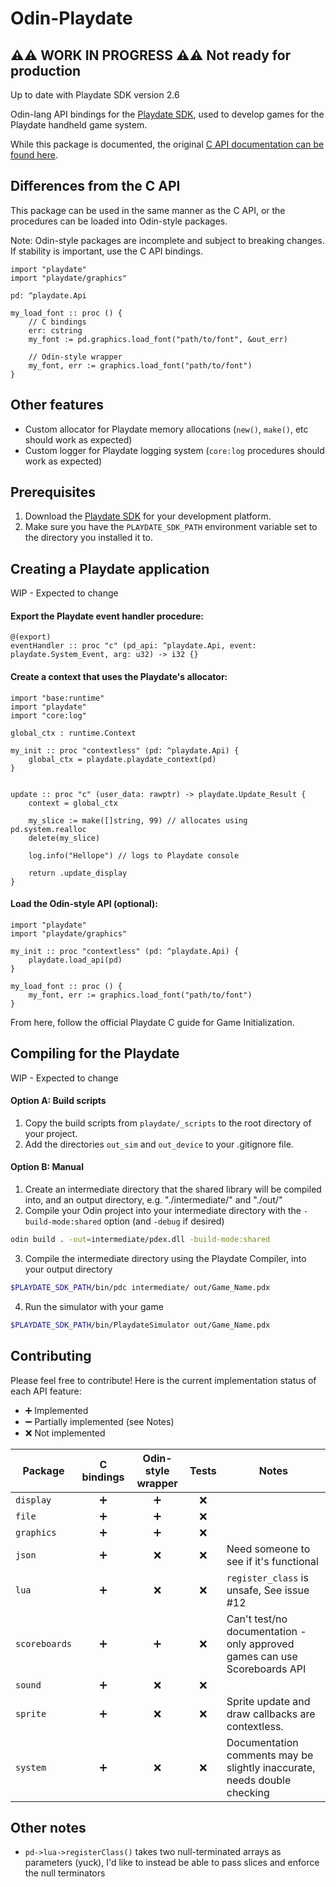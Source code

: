# Odin-Playdate

##  ⚠️⚠️ WORK IN PROGRESS ⚠️⚠️ Not ready for production

Up to date with Playdate SDK version 2.6

Odin-lang API bindings for the [Playdate SDK](https://play.date/dev/), used to develop games for the Playdate handheld game system.

While this package is documented, the original [C API documentation can be found here](https://sdk.play.date/2.6.0/Inside%20Playdate%20with%20C.html).

## Differences from the C API

This package can be used in the same manner as the C API, or the procedures can be loaded into Odin-style packages.

Note: Odin-style packages are incomplete and subject to breaking changes. If stability is important, use the C API bindings.

```odin
import "playdate"
import "playdate/graphics"

pd: ^playdate.Api

my_load_font :: proc () {
    // C bindings
    err: cstring
    my_font := pd.graphics.load_font("path/to/font", &out_err)

    // Odin-style wrapper
    my_font, err := graphics.load_font("path/to/font")
}
```

## Other features

- Custom allocator for Playdate memory allocations (`new()`, `make()`, etc should work as expected)
- Custom logger for Playdate logging system (`core:log` procedures should work as expected)

## Prerequisites

1. Download the [Playdate SDK](https://play.date/dev/) for your development platform. 
2. Make sure you have the `PLAYDATE_SDK_PATH` environment variable set to the directory you installed it to.

## Creating a Playdate application

WIP - Expected to change

#### Export the Playdate event handler procedure:

```odin
@(export)
eventHandler :: proc "c" (pd_api: ^playdate.Api, event: playdate.System_Event, arg: u32) -> i32 {}
```

#### Create a context that uses the Playdate's allocator:

```odin
import "base:runtime"
import "playdate"
import "core:log"

global_ctx : runtime.Context

my_init :: proc "contextless" (pd: ^playdate.Api) {
    global_ctx = playdate.playdate_context(pd)
}


update :: proc "c" (user_data: rawptr) -> playdate.Update_Result {
    context = global_ctx

    my_slice := make([]string, 99) // allocates using pd.system.realloc
    delete(my_slice)

    log.info("Hellope") // logs to Playdate console

    return .update_display
}
```

#### Load the Odin-style API (optional):

```odin
import "playdate"
import "playdate/graphics"

my_init :: proc "contextless" (pd: ^playdate.Api) {
    playdate.load_api(pd)
}

my_load_font :: proc () {
    my_font, err := graphics.load_font("path/to/font")
}

```

From here, follow the official Playdate C guide for Game Initialization.

## Compiling for the Playdate

WIP - Expected to change

#### Option A: Build scripts

1. Copy the build scripts from `playdate/_scripts` to the root directory of your project. 
2. Add the directories `out_sim` and `out_device` to your .gitignore file.

#### Option B: Manual

1. Create an intermediate directory that the shared library will be compiled into, and an output directory, e.g. "./intermediate/" and "./out/"
2. Compile your Odin project into your intermediate directory with the `-build-mode:shared` option (and `-debug` if desired)
```sh
odin build . -out=intermediate/pdex.dll -build-mode:shared
```
3. Compile the intermediate directory using the Playdate Compiler, into your output directory
```sh
$PLAYDATE_SDK_PATH/bin/pdc intermediate/ out/Game_Name.pdx
```
4. Run the simulator with your game
```sh
$PLAYDATE_SDK_PATH/bin/PlaydateSimulator out/Game_Name.pdx
```


## Contributing

Please feel free to contribute! Here is the current implementation status of each API feature:

- ➕ Implemented
- ➖ Partially implemented (see Notes)
- ❌ Not implemented

| Package       | C bindings | Odin-style wrapper | Tests   | Notes |
|---------------|:----------:|:------------------:|:-------:|-------|
| `display`     | ➕         | ➕                 | ❌      |       |
| `file`        | ➕         | ➕                 | ❌      |       |
| `graphics`    | ➕         | ➕                 | ❌      |       |
| `json`        | ➕         | ❌                 | ❌      | Need someone to see if it's functional |
| `lua`         | ➕         | ❌                 | ❌      | `register_class` is unsafe, See issue #12|
| `scoreboards` | ➕         | ➕                 | ❌      | Can't test/no documentation - only approved games can use Scoreboards API |
| `sound`       | ➕         | ❌                 | ❌      |       |
| `sprite`      | ➕         | ❌                 | ❌      | Sprite update and draw callbacks are contextless. |
| `system`      | ➕         | ❌                 | ❌      | Documentation comments may be slightly inaccurate, needs double checking |


## Other notes

- `pd->lua->registerClass()` takes two null-terminated arrays as parameters (yuck), I'd like to instead be able to pass slices and enforce the null terminators
